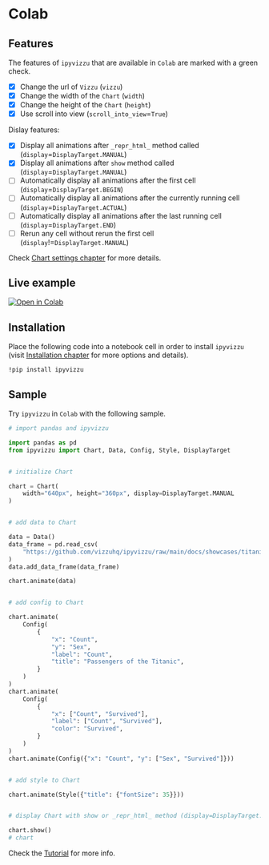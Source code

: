 # Colab

## Features

The features of `ipyvizzu` that are available in `Colab` are marked with a green
check.

- [x] Change the url of `Vizzu` (`vizzu`)
- [x] Change the width of the `Chart` (`width`)
- [x] Change the height of the `Chart` (`height`)
- [x] Use scroll into view (`scroll_into_view`=`True`)

Dislay features:

- [x] Display all animations after `_repr_html_` method called
  (`display`=`DisplayTarget.MANUAL`)
- [x] Display all animations after `show` method called
  (`display`=`DisplayTarget.MANUAL`)
- [ ] Automatically display all animations after the first cell
  (`display`=`DisplayTarget.BEGIN`)
- [ ] Automatically display all animations after the currently running cell
  (`display`=`DisplayTarget.ACTUAL`)
- [ ] Automatically display all animations after the last running cell
  (`display`=`DisplayTarget.END`)
- [ ] Rerun any cell without rerun the first cell
  (`display`!=`DisplayTarget.MANUAL`)

Check [Chart settings chapter](../../tutorial/chart_settings.md) for more
details.

## Live example

[![Open in Colab](https://colab.research.google.com/assets/colab-badge.svg)](https://colab.research.google.com/drive/19H4etDPuSyJ3LNJbshsfEAnxxwjJgZgq?usp=sharing)

## Installation

Place the following code into a notebook cell in order to install `ipyvizzu`
(visit [Installation chapter](../../installation.md) for more options and
details).

```
!pip install ipyvizzu
```

## Sample

Try `ipyvizzu` in `Colab` with the following sample.

```python
# import pandas and ipyvizzu

import pandas as pd
from ipyvizzu import Chart, Data, Config, Style, DisplayTarget


# initialize Chart

chart = Chart(
    width="640px", height="360px", display=DisplayTarget.MANUAL
)


# add data to Chart

data = Data()
data_frame = pd.read_csv(
    "https://github.com/vizzuhq/ipyvizzu/raw/main/docs/showcases/titanic/titanic.csv"
)
data.add_data_frame(data_frame)

chart.animate(data)


# add config to Chart

chart.animate(
    Config(
        {
            "x": "Count",
            "y": "Sex",
            "label": "Count",
            "title": "Passengers of the Titanic",
        }
    )
)
chart.animate(
    Config(
        {
            "x": ["Count", "Survived"],
            "label": ["Count", "Survived"],
            "color": "Survived",
        }
    )
)
chart.animate(Config({"x": "Count", "y": ["Sex", "Survived"]}))


# add style to Chart

chart.animate(Style({"title": {"fontSize": 35}}))


# display Chart with show or _repr_html_ method (display=DisplayTarget.MANUAL)

chart.show()
# chart
```

Check the [Tutorial](../../tutorial/index.md) for more info.
